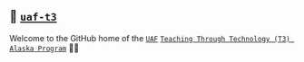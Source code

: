 ##  👋 [`uaf-t3`](https://github.com/uaf-t3)

Welcome to the GitHub home of the [`UAF`](https://uaf.edu) [`Teaching Through Technology (T3) Alaska Program`](https://t3.alaska.edu) 🙋‍♀️  

<!--

**Here are some ideas to get you started:**

🙋‍♀️ A short introduction - what is your organization all about?
🌈 Contribution guidelines - how can the community get involved?
👩‍💻 Useful resources - where can the community find your docs? Is there anything else the community should know?
🍿 Fun facts - what does your team eat for breakfast?
🧙 Remember, you can do mighty things with the power of [Markdown](https://docs.github.com/github/writing-on-github/getting-started-with-writing-and-formatting-on-github/basic-writing-and-formatting-syntax)
-->
